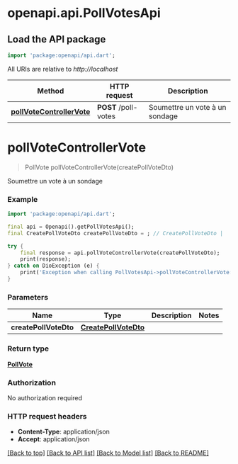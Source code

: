 # openapi.api.PollVotesApi

## Load the API package
```dart
import 'package:openapi/api.dart';
```

All URIs are relative to *http://localhost*

Method | HTTP request | Description
------------- | ------------- | -------------
[**pollVoteControllerVote**](PollVotesApi.md#pollvotecontrollervote) | **POST** /poll-votes | Soumettre un vote à un sondage


# **pollVoteControllerVote**
> PollVote pollVoteControllerVote(createPollVoteDto)

Soumettre un vote à un sondage

### Example
```dart
import 'package:openapi/api.dart';

final api = Openapi().getPollVotesApi();
final CreatePollVoteDto createPollVoteDto = ; // CreatePollVoteDto | 

try {
    final response = api.pollVoteControllerVote(createPollVoteDto);
    print(response);
} catch on DioException (e) {
    print('Exception when calling PollVotesApi->pollVoteControllerVote: $e\n');
}
```

### Parameters

Name | Type | Description  | Notes
------------- | ------------- | ------------- | -------------
 **createPollVoteDto** | [**CreatePollVoteDto**](CreatePollVoteDto.md)|  | 

### Return type

[**PollVote**](PollVote.md)

### Authorization

No authorization required

### HTTP request headers

 - **Content-Type**: application/json
 - **Accept**: application/json

[[Back to top]](#) [[Back to API list]](../README.md#documentation-for-api-endpoints) [[Back to Model list]](../README.md#documentation-for-models) [[Back to README]](../README.md)

